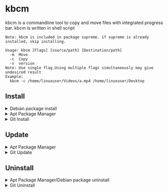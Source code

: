 # kbcm
kbcm is a commandline tool to copy and move files with integrated progress bar.
kbcm is written in shell script

    Note: kbcm is included in package supreme. if supreme is already installed, skip installing.

    Usage: kbcm [Flags] [source/path] [Destination/path]
      -m  Move
      -c  Copy
      -v  version
    Note: Use single flag.Using multiple flags simultaneously may give undesired result
    Example:
      kbcm -c /home/linuxuser/Videos/a.mp4 /home/linuxuser/Desktop
    
 ## Install

<details>
<summary>Debian package install</summary>

```bash
Download debian package amd64.deb/i386.deb from release tab to any debian based Linux
install
```

</details>

<details>
<summary>Apt Package Manager</summary>

### For bionic

```bash
sudo add-apt-repository ppa:kiran.kb/kbcm
sudo apt-get update
sudo apt-get install kbcm
```
### For other ubuntu versions,this PPA can be added to your system manually by copying the lines below and adding them to your system's software sources.

```bash
deb http://ppa.launchpad.net/kiran.kb/kbcm/ubuntu bionic main 
deb-src http://ppa.launchpad.net/kiran.kb/kbcm/ubuntu bionic main 
```
### And then run the following

```bash
sudo apt-get update
sudo apt-get install kbcm
```
#### If it throws error, run the following

```bash
sudo apt-key adv --keyserver hkp://keyserver.ubuntu.com:80 --recv-keys E021E2DC3302D8CE
sudo apt-get update
sudo apt-get install kbcm
```
</details>

<details>
<summary>Git Install</summary>

* First clone the repository:  
```bash
git clone https://github.com/Kiran-Bose/kbcm
```

* Then cd into the cloned directory:
```bash
cd kbcm
```

* Run the guided install script with
```bash
. install.sh
```

</details>




## Update

<details>
<summary>Apt Package Manager</summary>

```bash
sudo apt update
sudo apt upgrade
```

</details>

<details>
<summary>Git Update</summary>

#### If the package is installed running '. install' mentioned in Git install section, running it again will prompt for update if any.

* cd into the cloned directory:
```bash
cd kbcm
```

* Run the guided install script with
```bash
. install.sh
```
</details>



## Uninstall

</details>

<details>
<summary>Apt Package Manager/Debian package uninstall</summary>

```bash
sudo apt remove kbcm
```
	OR

```bash
sudo apt purge kbcm
```

</details>

<details>
<summary>Git Uninstall</summary>


* If you don't have the supreme folder anymore clone the repository:  
```bash
git clone https://github.com/Kiran-Bose/kbcm
```

* cd into the supreme directory:
```bash
cd kbcm
```
* run the below command
```bash
. uninstall.sh
```

</details>


